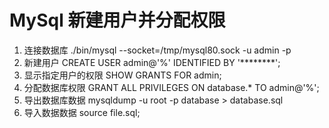 # MySql 新建用户并分配权限
1. 连接数据库
./bin/mysql --socket=/tmp/mysql80.sock -u admin -p
2. 新建用户
CREATE USER admin@'%' IDENTIFIED BY '********';
3. 显示指定用户的权限
SHOW GRANTS FOR admin;
4. 分配数据库权限
GRANT ALL PRIVILEGES ON database.* TO admin@'%';
5. 导出数据库数据
mysqldump -u root -p database > database.sql
6. 导入数据数据
source file.sql;